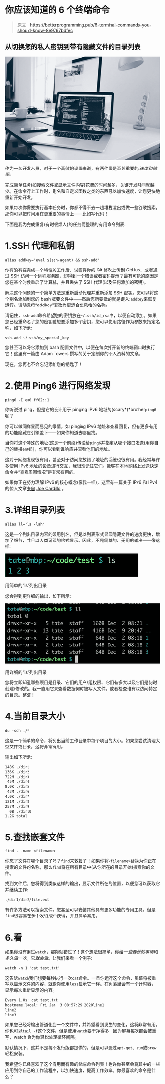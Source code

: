 # 你应该知道的 6 个终端命令

> 原文：<https://betterprogramming.pub/6-terminal-commands-you-should-know-8e9767bdfec>

## 从切换您的私人密钥到带有隐藏文件的目录列表

![](img/dae2a845069ffd68d496a67513e9d054.png)

作为一名开发人员，对于一个高效的设置来说，有两件事是至关重要的:*速度和效率。*

完成简单任务(如搜索文件或显示文件内容)花费的时间越多，关键开发时间就越少。在命令行上工作时，别名和自定义函数之类的东西可以加快速度，让您更快地重新开始开发。

如果每次你需要执行基本任务时，你都不得不去一趟堆栈溢出或做一些谷歌搜索，那你可以把时间用在更重要的事情上——比如写代码！

下面是我为完成重复(有时很烦人)的任务而整理的有用命令列表:

# 1.SSH 代理和私钥

```
alias addkey='eval $(ssh-agent) && ssh-add'
```

你有没有在完成一个特性的工作后，试图将你的 Git 修改上传到 GitHub，或者通过 SSH 访问一个远程服务器，却得到一个错误或者密码提示？最有可能的原因是您在某个时候重启了计算机，并且丢失了 SSH 代理(以及任何添加的密钥)。

解决这个问题的一个简单方法是重新启动代理并重新添加 SSH 密钥。您可以将这个别名添加到您的 bash 概要文件中——然后您所要做的就是键入:`addkey`来恢复运行。请随意将“addkey”更改为更适合您风格的名称。

请记住，`ssh-add`命令希望您的密钥放在`~/.ssh/id_rsa`中，以便自动添加。如果您已经重命名了您的密钥或想要添加多个密钥，您可以使用路径作为参数来指定名称，如下所示:

```
ssh-add ~/.ssh/my_special_key
```

您甚至可以将它添加到 bash 配置文件中，以便在每次打开新的终端窗口时执行它！这里有一篇由 Adam Towers 撰写的关于定制你的个人资料的文章。

现在，您再也不会忘记添加您的钥匙了！

# 2.使用 Ping6 进行网络发现

```
ping6 -I en0 ff02::1
```

你听说过 ping，但是它的设计用于 pinging IPv6 地址的(*s*cary*)*brother`ping6`呢？

你可以做同样显而易见的事情，如 pinging IPv6 地址和查看回复，但有更多有用的功能隐藏在引擎盖下——如果你知道去哪里找。

当你将这个特殊的地址(这是一个前缀)传递给`ping6`并指定从哪个接口发送(用你自己的替换`en0`)时，你可以看到谁响应并查看他们的地址。

这对于网络发现很有用，甚至对于访问您放错了地址的系统也很有用。我经常与许多使用 IPv6 地址的设备进行交互，我很难记住它们。能够在本地网络上发送快速命令并“查看周围情况”是非常有用的。

如果你正在努力理解 IPv6 的核心概念(像我一样)，这里有一篇关于 IPv6 和 IPv4 的惊人文章[来自](https://medium.com/coding-in-simple-english/a-beginners-guide-to-ipv4-and-ipv6-anatomy-fcc9444b0d4d) [Joe Cardillo](https://medium.com/u/cb08a5227dd4?source=post_page-----8e9767bdfec--------------------------------) 。

# 3.详细目录列表

```
alias ll='ls -lah'
```

这是一个列出目录内容的常用别名，但是以列表形式显示隐藏文件的速度更快，增加了细节，并且以人类可读的格式显示。因此，不是简单的、无用的输出——像这样:

![](img/33784c9d73ad4c72b9c9a52711423d71.png)

用简单的“ls”列出目录

您会得到更详细的输出，如下所示:

![](img/c5878c6b736d606c3bf709e1df21e49f.png)

用详细的“ls”列出目录

您将立即知道哪些项目是目录、它们的用户/组权限、它们有多大以及它们是何时创建/修改的。我一直用它来查看数据何时被写入文件，或者检查谁有权访问特定的目录。整洁！

# 4.当前目录大小

```
du -sch ./*
```

这是一个简单的命令，将列出当前工作目录中每个项目的大小。如果您尝试清理大型文件或目录，这将非常有用。

输出如下所示:

```
148K ./dir1
136K ./dir2
722M ./dir3
 45M ./dir4
8.0K ./dir5
 43M ./dir6
4.0K ./dir7
121M ./dir8
257M ./dir9
  0B ./dir10
1.2G total
```

# 5.查找嵌套文件

```
find . -name <filename>
```

你忘了文件在哪个目录了吗？`find`来救援了！如果你将`<filename>`替换为你正在搜索的文件的名称，那么`find`将在所有目录中(从你所在的目录开始)搜索你的文件。

找到文件后，您将得到类似这样的输出，显示文件所在的位置，以便您可以获取它并继续工作:

```
./dir1/dir2/file.ext
```

有许多方法可以搜索文件。您甚至可以安装其他具有更多功能的专用工具。但是`find`很容易在多个发行版中获得，并且简单易用。

# 6.看

如果你没有用过`watch`，那你就错过了！这个想法很简单，你给*一些要做的事情*和*多久做一次*，它*就会做*。让我们来看一个例子:

```
watch -n 1 'cat test.txt'
```

这告诉`watch`我们想要每秒执行一次`cat`命令。一旦你运行这个命令，屏幕将被重写以显示文件的内容，就像你使用`less`显示它一样。在角落里会有一个计时器，显示每次重新显示的内容。

```
Every 1.0s: cat test.txt                                                                                                          hostname.local: Fri Jan  3 08:57:29 2020line1
line2
line3
```

如果您已经将输出管道化到一个文件中，并希望看到发生的变化，这将非常有用。你也可以`tail -f`这个文件，但是使用`watch`要干净得多，因为屏幕每次都会被重写，watch 会为你轻松处理循环间隔。

默认情况下，这并不是每个发行版都提供的，但是可以通过`apt-get`、`yum`或`brew`轻松安装。

我希望你已经喜欢了这个有用而有趣的终端命令列表！也许你甚至会将其中的一些应用到你自己的工作流程中，以加快速度，提高工作效率。你最喜欢的命令是什么？
